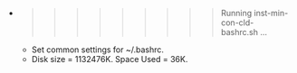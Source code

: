* >>>>>>>>> Running inst-min-con-cld-bashrc.sh ...
  * Set common settings for ~/.bashrc.
  * Disk size = 1132476K. Space Used = 36K.
